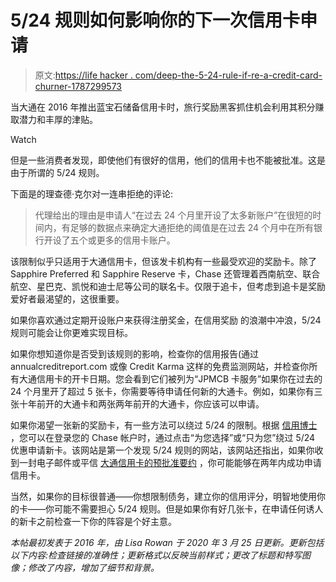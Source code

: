 # 5/24 规则如何影响你的下一次信用卡申请

> 原文:[https://life hacker . com/deep-the-5-24-rule-if-re-a-credit-card-churner-1787299573](https://lifehacker.com/beware-the-5-24-rule-if-you-re-a-credit-card-churner-1787299573)

当大通在 2016 年推出蓝宝石储备信用卡时，旅行奖励黑客抓住机会利用其积分赚取潜力和丰厚的津贴。

Watch

但是一些消费者发现，即使他们有很好的信用，他们的信用卡也不能被批准。这是由于所谓的 5/24 规则。

下面是的理查德·克尔对一连串拒绝的评论:

> 代理给出的理由是申请人“在过去 24 个月里开设了太多新账户”在很短的时间内，有足够的数据点来确定大通拒绝的阈值是在过去 24 个月中在所有银行开设了五个或更多的信用卡账户。

该限制似乎只适用于大通信用卡，但该发卡机构有一些最受欢迎的奖励卡。除了 Sapphire Preferred 和 Sapphire Reserve 卡，Chase 还管理着西南航空、联合航空、星巴克、凯悦和迪士尼等公司的联名卡。仅限于追卡，但考虑到追卡是奖励爱好者最渴望的，这很重要。

如果你喜欢通过定期开设账户来获得注册奖金，在信用奖励 的浪潮中冲浪，5/24 规则可能会让你更难实现目标。

如果你想知道你是否受到该规则的影响，检查你的信用报告(通过 annualcreditreport.com 或像 Credit Karma 这样的免费监测网站，并检查你所有大通信用卡的开卡日期。您会看到它们被列为“JPMCB 卡服务”如果你在过去的 24 个月里开了超过 5 张卡，你需要等待申请任何新的大通卡。例如，如果你有三张十年前开的大通卡和两张两年前开的大通卡，你应该可以申请。

如果你渴望一张新的奖励卡，有一些方法可以绕过 5/24 的限制。根据 [信用博士](https://www.doctorofcredit.com/new-way-bypass-chase-524-online-need-datapoints/) ，您可以在登录您的 Chase 帐户时，通过点击“为您选择”或“只为您”绕过 5/24 优惠申请新卡。该网站是第一个发现 5/24 规则的网站，该网站还指出，如果你收到一封电子邮件或平信 [大通信用卡的预批准要约](https://www.doctorofcredit.com/new-chase-preapproved-offer-method-to-bypass-5-24/) ，你可能能够在两年内成功申请信用卡。

当然，如果你的目标很普通——你想限制债务，建立你的信用评分，明智地使用你的卡——你可能不需要担心 5/24 规则。但是如果你有好几张卡，在申请任何诱人的新卡之前检查一下你的阵容是个好主意。

*本帖最初发表于 2016 年，由 Lisa Rowan 于 2020 年 3 月 25 日更新。更新包括以下内容:检查链接的准确性；更新格式以反映当前样式；更改了标题和特写图像；修改了内容，增加了细节和背景。*